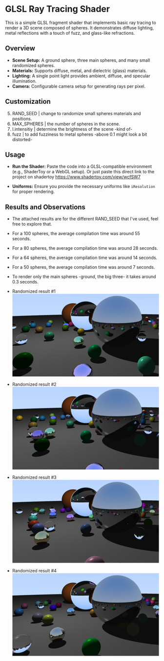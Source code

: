 # GLSL Ray Tracing Shader

This is a simple GLSL fragment shader that implements basic ray tracing to render a 3D scene composed of spheres. It demonstrates diffuse lighting, metal reflections with a touch of fuzz, and glass-like refractions.

## Overview

- **Scene Setup:** A ground sphere, three main spheres, and many small randomized spheres.
- **Materials:** Supports diffuse, metal, and dielectric (glass) materials.
- **Lighting:** A single point light provides ambient, diffuse, and specular illumination.
- **Camera:** Configurable camera setup for generating rays per pixel.

## Customization
5. RAND_SEED | change to randomize small spheres materials and positions.
27. MAX_SPHERES | the number of spheres in the scene.
160. l.intensitiy | determine the brightness of the scene -kind of-
307. fuzz | to add fuzziness to metal spheres -above 0.1 might look a bit distorted-

## Usage

- **Run the Shader:** Paste the code into a GLSL-compatible environment (e.g., ShaderToy or a WebGL setup). Or just paste this direct link to the project on shadertoy https://www.shadertoy.com/view/wcfSW7

- **Uniforms:** Ensure you provide the necessary uniforms like `iResolution` for proper rendering.

## Results and Observations

- The attached results are for the different RAND_SEED that I've used, feel free to explore that.
- For a 100 spheres, the average compilation time was around 55 seconds.
- For a 80 spheres, the average compilation time was around 28 seconds.
- For a 64 spheres, the average compilation time was around 14 seconds.
- For a 50 spheres, the average compilation time was around 7 seconds.
- To render only the main spheres -ground, the big three- it takes around 0.3 seconds.   

- Randomized result #1
![randomized result #1](Results/Poject_2_result1.png)

- Randomized result #2
![randomized result #2](Results/Poject_2_result2.png) 

- Randomized result #3
![randomized result #3](Results/Poject_2_result3.png) 

- Randomized result #4
![randomized result #4](Results/Poject_2_result4.png)